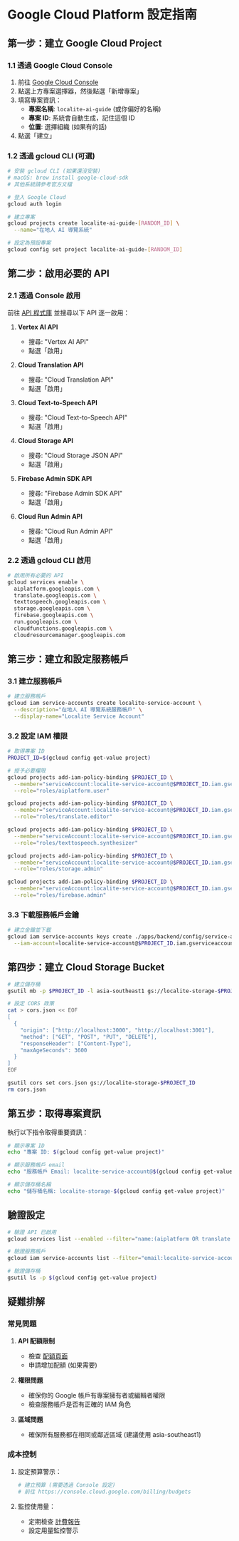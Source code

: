 # Google Cloud Platform 設定指南

## 第一步：建立 Google Cloud Project

### 1.1 透過 Google Cloud Console

1. 前往 [Google Cloud Console](https://console.cloud.google.com/)
2. 點選上方專案選擇器，然後點選「新增專案」
3. 填寫專案資訊：
   - **專案名稱**: `localite-ai-guide` (或你偏好的名稱)
   - **專案 ID**: 系統會自動生成，記住這個 ID
   - **位置**: 選擇組織 (如果有的話)
4. 點選「建立」

### 1.2 透過 gcloud CLI (可選)

```bash
# 安裝 gcloud CLI (如果還沒安裝)
# macOS: brew install google-cloud-sdk
# 其他系統請參考官方文檔

# 登入 Google Cloud
gcloud auth login

# 建立專案
gcloud projects create localite-ai-guide-[RANDOM_ID] \
  --name="在地人 AI 導覽系統"

# 設定為預設專案
gcloud config set project localite-ai-guide-[RANDOM_ID]
```

## 第二步：啟用必要的 API

### 2.1 透過 Console 啟用

前往 [API 程式庫](https://console.cloud.google.com/apis/library) 並搜尋以下 API 逐一啟用：

1. **Vertex AI API**
   - 搜尋: "Vertex AI API"
   - 點選「啟用」

2. **Cloud Translation API**
   - 搜尋: "Cloud Translation API"
   - 點選「啟用」

3. **Cloud Text-to-Speech API**
   - 搜尋: "Cloud Text-to-Speech API"
   - 點選「啟用」

4. **Cloud Storage API**
   - 搜尋: "Cloud Storage JSON API"
   - 點選「啟用」

5. **Firebase Admin SDK API**
   - 搜尋: "Firebase Admin SDK API"
   - 點選「啟用」

6. **Cloud Run Admin API**
   - 搜尋: "Cloud Run Admin API"
   - 點選「啟用」

### 2.2 透過 gcloud CLI 啟用

```bash
# 啟用所有必要的 API
gcloud services enable \
  aiplatform.googleapis.com \
  translate.googleapis.com \
  texttospeech.googleapis.com \
  storage.googleapis.com \
  firebase.googleapis.com \
  run.googleapis.com \
  cloudfunctions.googleapis.com \
  cloudresourcemanager.googleapis.com
```

## 第三步：建立和設定服務帳戶

### 3.1 建立服務帳戶

```bash
# 建立服務帳戶
gcloud iam service-accounts create localite-service-account \
  --description="在地人 AI 導覽系統服務帳戶" \
  --display-name="Localite Service Account"
```

### 3.2 設定 IAM 權限

```bash
# 取得專案 ID
PROJECT_ID=$(gcloud config get-value project)

# 授予必要權限
gcloud projects add-iam-policy-binding $PROJECT_ID \
  --member="serviceAccount:localite-service-account@$PROJECT_ID.iam.gserviceaccount.com" \
  --role="roles/aiplatform.user"

gcloud projects add-iam-policy-binding $PROJECT_ID \
  --member="serviceAccount:localite-service-account@$PROJECT_ID.iam.gserviceaccount.com" \
  --role="roles/translate.editor"

gcloud projects add-iam-policy-binding $PROJECT_ID \
  --member="serviceAccount:localite-service-account@$PROJECT_ID.iam.gserviceaccount.com" \
  --role="roles/texttospeech.synthesizer"

gcloud projects add-iam-policy-binding $PROJECT_ID \
  --member="serviceAccount:localite-service-account@$PROJECT_ID.iam.gserviceaccount.com" \
  --role="roles/storage.admin"

gcloud projects add-iam-policy-binding $PROJECT_ID \
  --member="serviceAccount:localite-service-account@$PROJECT_ID.iam.gserviceaccount.com" \
  --role="roles/firebase.admin"
```

### 3.3 下載服務帳戶金鑰

```bash
# 建立金鑰並下載
gcloud iam service-accounts keys create ./apps/backend/config/service-account.json \
  --iam-account=localite-service-account@$PROJECT_ID.iam.gserviceaccount.com
```

## 第四步：建立 Cloud Storage Bucket

```bash
# 建立儲存桶
gsutil mb -p $PROJECT_ID -l asia-southeast1 gs://localite-storage-$PROJECT_ID

# 設定 CORS 政策
cat > cors.json << EOF
[
  {
    "origin": ["http://localhost:3000", "http://localhost:3001"],
    "method": ["GET", "POST", "PUT", "DELETE"],
    "responseHeader": ["Content-Type"],
    "maxAgeSeconds": 3600
  }
]
EOF

gsutil cors set cors.json gs://localite-storage-$PROJECT_ID
rm cors.json
```

## 第五步：取得專案資訊

執行以下指令取得重要資訊：

```bash
# 顯示專案 ID
echo "專案 ID: $(gcloud config get-value project)"

# 顯示服務帳戶 email
echo "服務帳戶 Email: localite-service-account@$(gcloud config get-value project).iam.gserviceaccount.com"

# 顯示儲存桶名稱
echo "儲存桶名稱: localite-storage-$(gcloud config get-value project)"
```

## 驗證設定

```bash
# 驗證 API 已啟用
gcloud services list --enabled --filter="name:(aiplatform OR translate OR texttospeech)"

# 驗證服務帳戶
gcloud iam service-accounts list --filter="email:localite-service-account*"

# 驗證儲存桶
gsutil ls -p $(gcloud config get-value project)
```

## 疑難排解

### 常見問題

1. **API 配額限制**
   - 檢查 [配額頁面](https://console.cloud.google.com/iam-admin/quotas)
   - 申請增加配額 (如果需要)

2. **權限問題**
   - 確保你的 Google 帳戶有專案擁有者或編輯者權限
   - 檢查服務帳戶是否有正確的 IAM 角色

3. **區域問題**
   - 確保所有服務都在相同或鄰近區域 (建議使用 asia-southeast1)

### 成本控制

1. 設定預算警示：
   ```bash
   # 建立預算 (需要透過 Console 設定)
   # 前往 https://console.cloud.google.com/billing/budgets
   ```

2. 監控使用量：
   - 定期檢查 [計費報告](https://console.cloud.google.com/billing)
   - 設定用量監控警示 